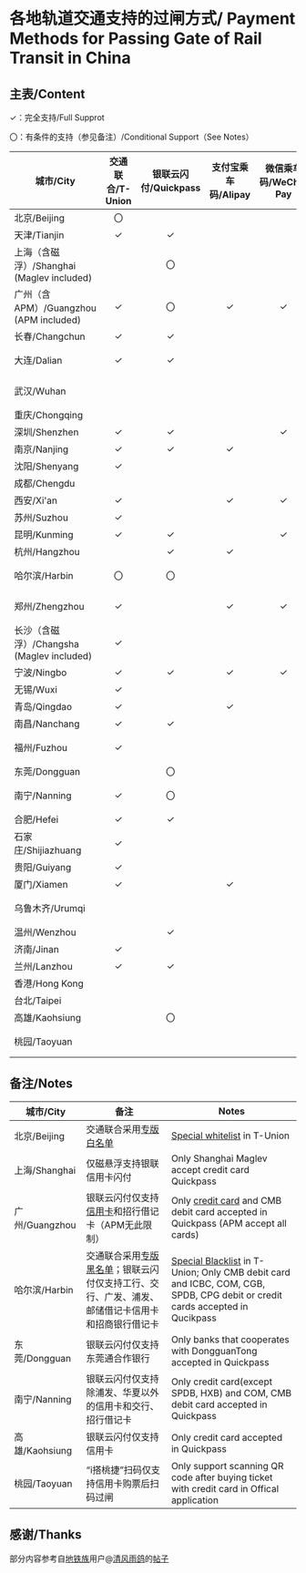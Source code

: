 # 各地轨道交通支持的过闸方式/ Payment Methods for Passing Gate of Rail Transit in China
## 主表/Content
✓：完全支持/Full Supprot

〇：有条件的支持（参见备注）/Conditional Support（See Notes）

| 城市/City | 交通联合/T-Union | 银联云闪付/Quickpass | 支付宝乘车码/Alipay | 微信乘车码/WeChat Pay | 银联乘车码/Unionpay | 官方应用/Official Apps |
| --------  | :-------------: | :----------------:  | :----------------: | :------------------: | :----------------: | :-------:|
| 北京/Beijing | 〇 | | | | | 亿通行 | 
| 天津/Tianjin | ✓ | ✓ | | | | 天津地铁 | |
| 上海（含磁浮）/Shanghai (Maglev included) | | 〇 | | | | Metro大都会 | |
| 广州（含APM）/Guangzhou (APM included) | ✓ | 〇 | ✓ | ✓ | | 广州地铁 | |
| 长春/Changchun | ✓ | ✓ | | | | | |
| 大连/Dalian | ✓ | ✓ | | | | 大连地铁e出行 | |
| 武汉/Wuhan | | | | | | Metro新时代 | |
| 重庆/Chongqing | | | | | |  | |
| 深圳/Shenzhen | ✓ | ✓ | | ✓ | | 深圳地铁 | |
| 南京/Nanjing | ✓ | ✓ | ✓ | | | 南京地铁 | |
| 沈阳/Shenyang | ✓ | | | | | 盛京通 | |
| 成都/Chengdu | | | | | ✓ | 天府通 | |
| 西安/Xi'an | ✓ | | ✓ | ✓ | | 西安地铁  |
| 苏州/Suzhou | ✓ | | | | | 苏e行 | |
| 昆明/Kunming | ✓ | ✓ | | ✓ | | 智慧通行 | |
| 杭州/Hangzhou | | ✓ | ✓ | | | 杭州地铁 | |
| 哈尔滨/Harbin | 〇 | 〇 | | | | 哈尔滨城市通 | |
| 郑州/Zhengzhou | ✓ | | ✓ | ✓ | | 郑州地铁商易行 | |
| 长沙（含磁浮）/Changsha (Maglev included) | ✓ | | | | | 长沙地铁 | |
| 宁波/Ningbo | ✓ | ✓ | ✓ | ✓ | | 宁波地铁 | |
| 无锡/Wuxi | ✓ | | | | | 码上行 | |
| 青岛/Qingdao | ✓ | | ✓ | | | 青岛地铁 | |
| 南昌/Nanchang | ✓ | ✓ | | | | 鹭鹭行 | |
| 福州/Fuzhou | ✓ | | | | | 福州地铁码上行 | |
| 东莞/Dongguan | | 〇 | | | | 东莞通 | |
| 南宁/Nanning | ✓ | 〇 | | | | 南宁轨道交通 | |
| 合肥/Hefei | ✓ | ✓ | | | | 合肥轨道 | |
| 石家庄/Shijiazhuang | ✓ | | | | | 石家庄轨道交通 | |
| 贵阳/Guiyang | ✓ | | | | | 贵阳地铁 | |
| 厦门/Xiamen | ✓ | | ✓ | | | 厦门地铁 | |
| 乌鲁木齐/Urumqi | | | | | | 乌鲁木齐地铁 | |
| 温州/Wenzhou | | ✓ | | | | 温州轨道 | |
| 济南/Jinan | ✓ | | | | | 济南地铁 | |
| 兰州/Lanzhou | ✓ | ✓ | | | | 兰州轨道 | |
| 香港/Hong Kong | | | | | | | |
| 台北/Taipei | | | | | | | |
| 高雄/Kaohsiung | | 〇 | | | | | |
| 桃园/Taoyuan | | | | | | i搭桃捷（〇） | |

## 备注/Notes
| 城市/City | 备注 | Notes |
| --------- | --- | ----- |
| 北京/Beijing | 交通联合采用[专版白名单](https://mp.weixin.qq.com/s/JF4pULn90EA7S5lUWaxNyw) | [Special whitelist](https://mp.weixin.qq.com/s/JF4pULn90EA7S5lUWaxNyw) in T-Union |
| 上海/Shanghai | 仅磁悬浮支持银联信用卡闪付 | Only Shanghai Maglev accept credit card Quickpass|
| 广州/Guangzhou | 银联云闪付仅支持[信用卡](http://cs.gzmtr.com/ckfw/pwzy/201811/t20181106_60161.htm)和招行借记卡（APM无此限制） | Only [credit card](http://cs.gzmtr.com/ckfw/pwzy/201811/t20181106_60161.htm) and CMB debit card accepted in Quickpass (APM accept all cards) |
| 哈尔滨/Harbin | 交通联合采用[专版黑名单](https://www.zhihu.com/question/312911617)；银联云闪付仅支持工行、交行、广发、浦发、邮储借记卡信用卡和招商银行借记卡 | [Special Blacklist](https://www.zhihu.com/question/312911617) in T-Union; Only CMB debit card and ICBC, COM, CGB, SPDB, CPG debit or credit cards accepted in Qucikpass |
| 东莞/Dongguan | 银联云闪付仅支持东莞通合作银行 | Only banks that cooperates with DongguanTong accepted in Quickpass |
| 南宁/Nanning | 银联云闪付仅支持除浦发、华夏以外的信用卡和交行、招行借记卡 | Only credit card(except SPDB, HXB) and COM, CMB debit card accepted in Quickpass |
| 高雄/Kaohsiung | 银联云闪付仅支持信用卡 | Only credit card accepted in Quickpass |
| 桃园/Taoyuan | “i搭桃捷”扫码仅支持信用卡购票后扫码过闸 | Only support scanning QR code after buying ticket with credit card in Offical application|

## 感谢/Thanks
部分内容参考自[地铁族](http://www.ditiezu.com/)用户@[清风雨鸽](http://www.ditiezu.com/space-uid-215526.html)的[帖子](http://www.ditiezu.com/thread-607166-1-1.html)
